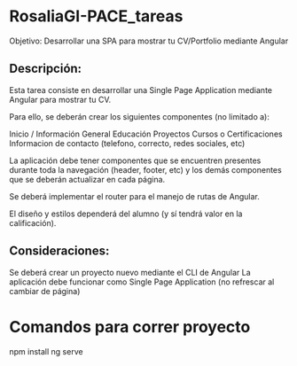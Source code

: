 # RosaliaGI-PACE_tareas
Objetivo: Desarrollar una SPA para mostrar tu CV/Portfolio mediante Angular

 

## Descripción:

Esta tarea consiste en desarrollar una Single Page Application mediante Angular para mostrar tu CV. 

Para ello, se deberán crear los siguientes componentes (no limitado a):

Inicio / Información General
Educación
Proyectos
Cursos o Certificaciones
Informacion de contacto (telefono, correcto, redes sociales, etc)
 

La aplicación debe tener componentes que se encuentren presentes durante toda la navegación (header, footer, etc) y los demás componentes que se deberán actualizar en cada página. 

Se deberá implementar el router para el manejo de rutas de Angular. 

El diseño y estilos dependerá del alumno (y sí tendrá valor en la calificación).

 

## Consideraciones:

Se deberá crear un proyecto nuevo mediante el CLI de Angular
La aplicación debe funcionar como Single Page Application (no refrescar al cambiar de página)

# Comandos para correr proyecto
npm install
ng serve
